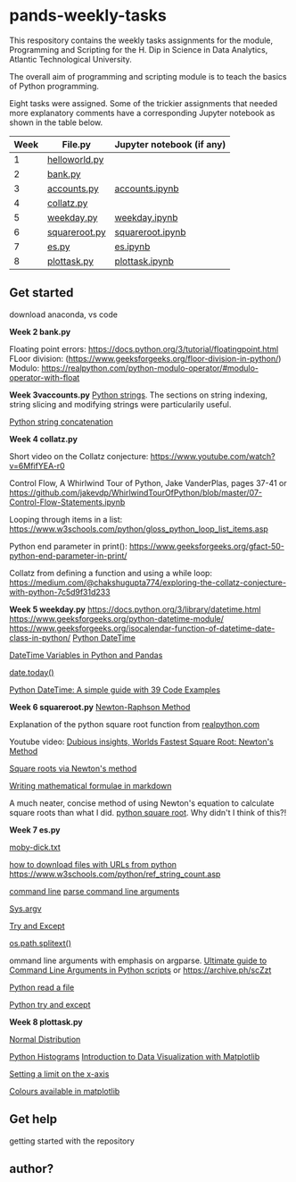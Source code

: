 # pands-weekly-tasks

This respository contains the weekly tasks assignments for the module, Programming and Scripting for the H. Dip in Science in Data Analytics, Atlantic Technological University.

The overall aim of programming and scripting module is to teach the basics of Python programming.

Eight tasks were assigned. Some of the trickier assignments that needed more explanatory comments have a corresponding Jupyter notebook as shown in the table below.


| Week |File.py |Jupyter notebook (if any)|
|-------|--------|-----|
|1 |[helloworld.py](https://github.com/IreneKilgannon/pands-weekly-tasks/blob/main/helloworld.py)|         |
|2 |[bank.py](https://github.com/IreneKilgannon/pands-weekly-tasks/blob/main/bank.py)|   |
|3 |[accounts.py](https://github.com/IreneKilgannon/pands-weekly-tasks/blob/main/accounts.py)| [accounts.ipynb](https://github.com/IreneKilgannon/pands-weekly-tasks/blob/main/accounts.ipynb)|
|4 |[collatz.py](https://github.com/IreneKilgannon/pands-weekly-tasks/blob/main/collatz.py) |
|5 |[weekday.py](https://github.com/IreneKilgannon/pands-weekly-tasks/blob/main/weekday.py)|[weekday.ipynb](https://github.com/IreneKilgannon/pands-weekly-tasks/blob/main/weekday.ipynb) |
|6|[squareroot.py](https://github.com/IreneKilgannon/pands-weekly-tasks/blob/main/squareroot.py)|[squareroot.ipynb](https://github.com/IreneKilgannon/pands-weekly-tasks/blob/main/squareroot.ipynb)|
|7| [es.py](https://github.com/IreneKilgannon/pands-weekly-tasks/blob/main/es.py)| [es.ipynb](https://github.com/IreneKilgannon/pands-weekly-tasks/blob/main/es.py)|
|8|[plottask.py](https://github.com/IreneKilgannon/pands-weekly-tasks/blob/main/plottask.py)|[plottask.ipynb](https://github.com/IreneKilgannon/pands-weekly-tasks/blob/main/plottask.ipynb)|

## Get started

download anaconda, vs code



__Week 2 bank.py__


Floating point errors: https://docs.python.org/3/tutorial/floatingpoint.html
FLoor division: (https://www.geeksforgeeks.org/floor-division-in-python/)
Modulo: https://realpython.com/python-modulo-operator/#modulo-operator-with-float


__Week 3vaccounts.py__
[Python strings](https://realpython.com/python-strings/). The sections on string indexing, string slicing and modifying strings were particularily useful.

[Python string concatenation](https://www.w3schools.com/python/gloss_python_string_concatenation.asp)

__Week 4  collatz.py__

Short video on the Collatz conjecture: https://www.youtube.com/watch?v=6MfifYEA-r0

Control Flow, A Whirlwind Tour of Python, Jake VanderPlas, pages 37-41 or https://github.com/jakevdp/WhirlwindTourOfPython/blob/master/07-Control-Flow-Statements.ipynb

Looping through items in a list: https://www.w3schools.com/python/gloss_python_loop_list_items.asp

Python end parameter in print(): https://www.geeksforgeeks.org/gfact-50-python-end-parameter-in-print/

Collatz from defining a function and using a while loop: https://medium.com/@chakshugupta774/exploring-the-collatz-conjecture-with-python-7c5d9f31d233

__Week 5 weekday.py__
https://docs.python.org/3/library/datetime.html
https://www.geeksforgeeks.org/python-datetime-module/
https://www.geeksforgeeks.org/isocalendar-function-of-datetime-date-class-in-python/
[Python DateTime](https://realpython.com/python-datetime/)

[DateTime Variables in Python and Pandas](https://www.analyticsvidhya.com/blog/2020/05/datetime-variables-python-pandas/)

[date.today()](https://ioflood.com/blog/python-get-current-date/)

[Python DateTime: A simple guide with 39 Code Examples](https://www.dataquest.io/blog/python-datetime/)


__Week 6 squareroot.py__
[Newton-Raphson Method](https://pythonnumericalmethods.berkeley.edu/notebooks/chapter19.04-Newton-Raphson-Method.html#:~:text=The%20Newton%2DRaphson%20Method%20of,)

Explanation of the python square root function from [realpython.com](https://realpython.com/python-square-root-function/)

Youtube video: [Dubious insights, Worlds Fastest Square Root: Newton's Method](https://www.youtube.com/watch?v=FpOEx6zFf1o)

[Square roots via Newton's method](https://math.mit.edu/~stevenj/18.335/newton-sqrt.pdf)

[Writing mathematical formulae in markdown](https://towardsdatascience.com/write-markdown-latex-in-the-jupyter-notebook-10985edb91fd)

A much neater, concise method of using Newton's equation to calculate square roots than what I did. [python square root](https://www.kodeclik.com/python-square-root/). Why didn't I think of this?!


__Week 7 es.py__

[moby-dick.txt](https://courses.cs.washington.edu/courses/cse390c/22sp/lectures/moby.txt)

[how to download files with URLs from python](https://realpython.com/python-download-file-from-url)
https://www.w3schools.com/python/ref_string_count.asp

[command line](https://cs.stanford.edu/people/nick/py/python-command.html#:~:text=The%20command%20line%20is%20a,called%20%22command%20line%20arguments%22)
[parse command line arguments](https://www.datacamp.com/tutorial/argument-parsing-in-python)

[Sys.argv](https://www.youtube.com/watch?v=ZQ9JO0e9468)

[Try and Except](https://www.youtube.com/watch?v=LpZmZs2_BC4&list=PLZPZq0r_RZOOkUQbat8LyQii36cJf2SWT&index=40)

[os.path.splitext()](https://www.geeksforgeeks.org/python-os-path-splitext-method/)

ommand line arguments with emphasis on argparse. [Ultimate guide to Command Line Arguments in Python scripts](https://moez-62905.medium.com/the-ultimate-guide-to-command-line-arguments-in-python-scripts-61c49c90e0b3) or https://archive.ph/scZzt

[Python read a file](https://www.youtube.com/watch?v=LpZmZs2_BC4&list=PLZPZq0r_RZOOkUQbat8LyQii36cJf2SWT&index=39)

[Python try and except](https://www.w3schools.com/python/python_try_except.asp)

__Week 8 plottask.py__

[Normal Distribution](https://www.geeksforgeeks.org/how-to-plot-normal-distribution-over-histogram-in-python/)

[Python Histograms](https://realpython.com/python-histograms/)
[Introduction to Data Visualization with Matplotlib](https://app.datacamp.com/learn/courses/introduction-to-data-visualization-with-matplotlib)

[Setting a limit on the x-axis](https://matplotlib.org/stable/api/_as_gen/matplotlib.pyplot.xlim.html)

 [Colours available in matplotlib](https://matplotlib.org/stable/gallery/color/named_colors.html)

## Get help

getting started with the repository


##  author? 